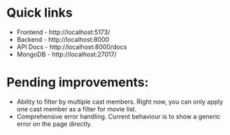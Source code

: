 # Quick links
* Frontend - http://localhost:5173/
* Backend - http://localhost:8000
* API Docs - http://localhost:8000/docs
* MongoDB - http://localhost:27017/

# Pending improvements:
* Ability to filter by multiple cast members. Right now, you can only apply one cast member as a filter for movie list.
* Comprehensive error handling. Current behaviour is to show a generic error on the page directly.